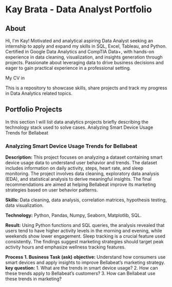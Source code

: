 # Kay Brata - Data Analyst Portfolio
## About
Hi, I'm Kay! Motivated and analytical aspiring Data Analyst seeking an internship to apply and expand my skills in SQL, Excel, Tableau, and Python. Certified in Google Data Analytics and CompTIA Data+, with hands-on experience in data cleaning, visualization, and insights generation through projects. Passionate about leveraging data to drive business decisions and eager to gain practical experience in a professional setting.

My CV in

This is a repository to showcase skills, share projects and track my progress in Data Analytics related topics.

## Portfolio Projects
In this section I will list data analytics projects briefly describing the technology stack used to solve cases.
Analyzing Smart Device Usage Trends for Bellabeat

### Analyzing Smart Device Usage Trends for Bellabeat

**Description:** This project focuses on analyzing a dataset containing smart device usage data to understand user behavior and trends. The dataset includes information on daily activity, steps, heart rate, and sleep monitoring. The project involves data cleaning, exploratory data analysis (EDA), and statistical analysis to derive meaningful insights. The final recommendations are aimed at helping Bellabeat improve its marketing strategies based on user behavior patterns.

**Skills:**  Data cleaning, data analysis, correlation matrices, hypothesis testing, data visualization.

**Technology:** Python, Pandas, Numpy, Seaborn, Matplotlib, SQL.

**Result:** Using Python functions and SQL queries, the analysis revealed that users tend to have higher activity levels in the morning and evening, while weekends show lower engagement. Sleep tracking is a crucial feature used consistently. The findings suggest marketing strategies should target peak activity hours and emphasize wellness tracking features.

**Process**
  **1. Business Task (ask)**
   **objective:** Understand how consumers use smart devices and apply insights to improve Bellabeat’s marketing strategy. 
   **key question:** 
      1. What are the trends in smart device usage?
      2. How can these trends apply to Bellabeat’s customers?
      3. How can Bellabeat use these trends in marketing?
